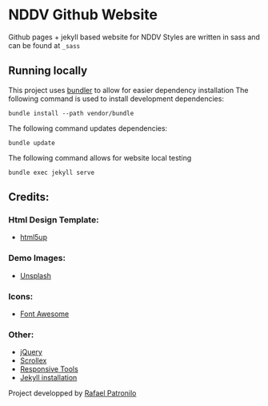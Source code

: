 # NDDV Github Website
Github pages + jekyll based website for NDDV
Styles are written in sass and can be found at `_sass`

## Running locally
This project uses [bundler](https://bundler.io/) to allow for easier dependency installation
The following command is used to install development dependencies:
```
bundle install --path vendor/bundle
```
The following command updates dependencies:
```
bundle update
```
The following command allows for website local testing
```
bundle exec jekyll serve
```

## Credits:

### Html Design Template:
- [html5up](https://html5up.net/)

### Demo Images:
- [Unsplash](unsplash.com)

### Icons:
- [Font Awesome](fontawesome.io)

### Other:
- [jQuery](jquery.com)
- [Scrollex](github.com/ajlkn/jquery.scrollex)
- [Responsive Tools](github.com/ajlkn/responsive-tools)
- [Jekyll installation](https://jekyllrb.com/docs/installation)


Project developped by [Rafael Patronilo](mailto:rafael.patronilo@hotmail.com)
